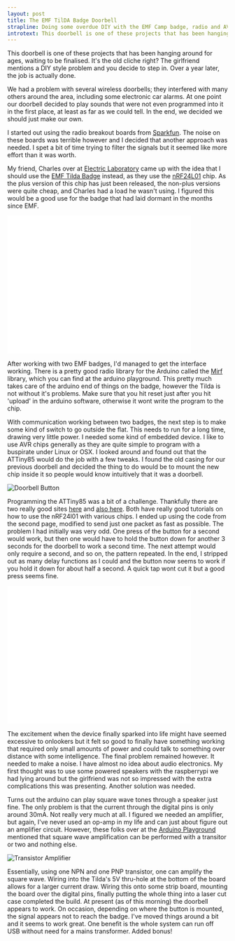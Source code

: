 ```yaml
---
layout: post
title: The EMF TilDA Badge Doorbell
strapline: Doing some overdue DIY with the EMF Camp badge, radio and AVR
introtext: This doorbell is one of these projects that has been hanging around for ages, waiting to be finalised. It's the old cliche right? The girlfriend mentions a DIY style problem and you decide to step in. Over a year later, the job is actually done.
---
```


This doorbell is one of these projects that has been hanging around for ages, waiting to be finalised. It's the old cliche right? The girlfriend mentions a DIY style problem and you decide to step in. Over a year later, the job is actually done.

We had a problem with several wireless doorbells; they interfered with many others around the area, including some electronic car alarms. At one point our doorbell decided to play sounds that were not even programmed into it in the first place, at least as far as we could tell. In the end, we decided we should just make our own.

I started out using the radio breakout boards from [Sparkfun](https://www.sparkfun.com/products/10533). The noise on these boards was terrible however and I decided that another approach was needed. I spet a bit of time trying to filter the signals but it seemed like more effort than it was worth.

My friend, Charles over at [Electric Laboratory](http://www.electriclaboratory.com/) came up with the idea that I should use the [EMF Tilda Badge](http://wiki-archive.emfcamp.org/2012/articles/b/a/d/Badge.html) instead, as they use the [nRF24L01](http://www.nordicsemi.com/eng/Products/2.4GHz-RF/nRF24L01) chip. As the plus version of this chip has just been released, the non-plus versions were quite cheap, and Charles had a load he wasn't using. I figured this would be a good use for the badge that had laid dormant in the months since EMF.

<iframe width="420" height="315" src="//www.youtube.com/embed/JYVXKp-iOjE" frameborder="0" allowfullscreen></iframe>

After working with two EMF badges, I'd managed to get the interface working. There is a pretty good radio library for the Arduino called the [Mirf](http://playground.arduino.cc/InterfacingWithHardware/Nrf24L01) library, which you can find at the arduino playground. This pretty much takes care of the arduino end of things on the badge, however the Tilda is not without it's problems. Make sure that you hit reset just after you hit 'upload' in the arduino software, otherwise it wont write the program to the chip.

With communication working between two badges, the next step is to make some kind of switch to go outside the flat. This needs to run for a long time, drawing very little power. I needed some kind of embedded device. I like to use AVR chips generally as they are quite simple to program with a buspirate under Linux or OSX. I looked around and found out that the ATTiny85 would do the job with a few tweaks. I found the old casing for our previous doorbell and decided the thing to do would be to mount the new chip inside it so people would know intuitively that it was a doorbell.


![Doorbell Button](http://farm8.staticflickr.com/7452/9731190896_9603b0e085.jpg)

Programming the ATTiny85 was a bit of a challenge. Thankfully there are two really good sites [here](http://gizmosnack.blogspot.co.uk/2013/04/tutorial-nrf24l01-and-avr.html) and [also here](http://www.insidegadgets.com/2012/08/22/using-the-nrf24l01-wireless-module/). Both have really good tutorials on how to use the nRF24l01 with various chips. I ended up using the code from the second page, modified to send just one packet as fast as possible. The problem I had initially was very odd. One press of the button for a second would work, but then one would have to hold the button down for another 3 seconds for the doorbell to work a second time. The next attempt would only require a second, and so on, the pattern repeated. In the end, I stripped out as many delay functions as I could and the button now seems to work if you hold it down for about half a second. A quick tap wont cut it but a good press seems fine.


<iframe width="420" height="315" src="//www.youtube.com/embed/wz259k78GLk" frameborder="0" allowfullscreen></iframe>

The excitement when the device finally sparked into life might have seemed excessive to onlookers but it felt so good to finally have something working that required only small amounts of power and could talk to something over distance with some intelligence. The final problem remained however. It needed to make a noise. I have almost no idea about audio electronics. My first thought was to use some powered speakers with the raspberrypi we had lying around but the girlfriend was not so impressed with the extra complications this was presenting. Another solution was needed.

Turns out the arduino can play square wave tones through a speaker just fine. The only problem is that the current through the digital pins is only around 30mA. Not really very much at all. I figured we needed an amplifier, but again, I've never used an op-amp in my life and can just about figure out an amplifier circuit. However, these folks over at the [Arduino Playground](http://playground.arduino.cc/) mentioned that square wave amplification can be performed with a transitor or two and nothing else. 

![Transistor Amplifier](https://upload.wikimedia.org/wikipedia/commons/thumb/b/b4/Electronic_Amplifier_Push-pull.svg/365px-Electronic_Amplifier_Push-pull.svg.png)

Essentially, using one NPN and one PNP transistor, one can amplify the square wave. Wiring into the Tilda's 5V thru-hole at the bottom of the board allows for a larger current draw. Wiring this onto some strip board, mounting the board over the digital pins, finally putting the whole thing into a laser cut case completed the build. At present (as of this morning) the doorbell appears to work. On occasion, depending on where the button is mounted, the signal appears not to reach the badge. I've moved things around a bit and it seems to work great. One benefit is the whole system can run off USB without need for a mains transformer. Added bonus!



